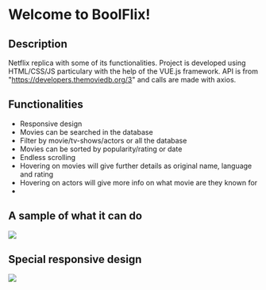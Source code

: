 Welcome to BoolFlix!
===================


Description
-------
Netflix replica with some of its functionalities. Project is developed using HTML/CSS/JS particulary with the help of the VUE.js framework.
API is from "https://developers.themoviedb.org/3" and calls are made with axios.

Functionalities
---------------

 - Responsive design
 - Movies can be searched in the database
 - Filter by movie/tv-shows/actors or all the database
 - Movies can be sorted by popularity/rating or date
 - Endless scrolling
 - Hovering on movies will give further details as original name, language and rating
 - Hovering on actors will give more info on what movie are they known for
 - 
 

A sample of what it can do
--------------------------




![](netflix3.gif)


Special responsive design
--------------------------




![](netflix2.gif)



